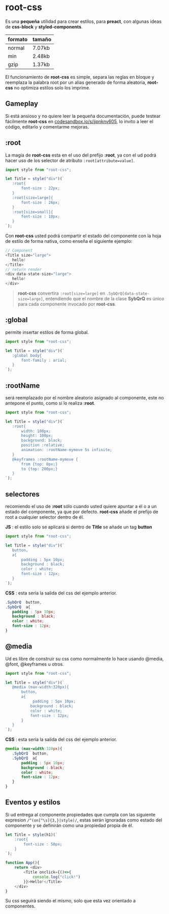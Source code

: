 # root-css

Es una **pequeña** utilidad para crear estilos, para **preact**, con algunas ideas de **css-block** y **styled-components**.

| formato |tamaño|
|--------|---|
| normal |7.07kb |
| min | 2.48kb |
| gzip | 1.37kb |

El funcionamiento de **root-css** es simple, separa las reglas en bloque y reemplaza la palabra root por un alias generado de forma aleatoria, **root-css** no optimiza estilos solo los imprime.

## Gameplay

Si está ansioso y no quiere leer la pequeña documentación, puede testear fácilmente **root-css** en [codesandbox.io/s/jjpnknv605](https://codesandbox.io/s/jjpnknv605), lo invito a leer el código, editarlo y comentarme mejoras.

## :root

La magia de **root-css** esta en el uso del prefijo **:root**, ya con el ud podrá hacer uso de los selector de atributo `:root[attribute=value]`.

```js
import style from "root-css";

let Title = style("div")(`
   :root{
       font-size : 22px;
   }
   :root[size=large]{
       font-size : 26px;
   }
   :root[size=small]{
       font-size : 18px;
   }
`);
```

Con **root-css** usted podrá compartir el estado del componente con la hoja de estilo de forma nativa, como enseña el siguiente ejemplo:

```js
// Component
<Title size="large">
   hello!
</Title>
// return render
<div data-state-size="large">
   hello!
</div>
```

> **root-css** convertira  `:root[size=large]` en `.SybQrQ[data-state-size=large]`, entendiendo que el nombre de la clase **SybQrQ** es único para cada componente invocado por **root-css**.

## :global

permite insertar estilos de forma global.

```js
import style from "root-css";

let Title = style("div")(`
   :global body{
       font-family : arial;
   }
`);
```

## :rootName

será reemplazado por el nombre aleatorio asignado al componente, este no antepone el punto, como si lo realiza **:root**.

```js
import style from "root-css";

let Title = style("div")(`
   :root{
       width: 100px;
       height: 100px;
       background: black;
       position :relative;
       animation: :rootName-mymove 5s infinite;
   }
   @keyframes :rootName-mymove {
       from {top: 0px;}
       to {top: 200px;}
   }
`);
```

## selectores

recomiendo el uso de **:root** sólo cuando usted quiere apuntar a él o a un estado del componente, ya que por defecto. **root-css** añade el prefijo de root a cualquier selector dentro de él.

**JS** : el estilo solo se aplicará si dentro de **Title** se añade un tag **button**
```js
import style from "root-css";

let Title = style("div")(`
   button,
   a{
       padding : 5px 10px;
       background : black;
       color : white;
       font-size : 12px;
   }
`);
```
**CSS** : esta sería la salida del css del ejemplo anterior.
```css
.SybQrQ  button,
.SybQrQ  a{
   padding : 5px 10px;
   background : black;
   color : white;
   font-size : 12px;
}
```

## @media

Ud es libre de construir su css como normalmente lo hace usando @media, @font, @keyframes u otros.

```js
import style from "root-css";

let Title = style("div")(`
   @media (max-width:320px){
       button,
       a{
            padding : 5px 10px;
           background : black;
           color : white;
           font-size : 12px;
       }
   }
`);
```
**CSS** : esta sería la salida del css del ejemplo anterior.
```css
@media (max-width:320px){
   .SybQrQ  button,
   .SybQrQ  a{
       padding : 5px 10px;
       background : black;
       color : white;
       font-size : 12px;
   }
}
```

## Eventos y estilos

Si ud entrega al componente propiedades que cumpla con las siguiente expresion `/^(on[^\s]{3,}|style)/`, estas serán ignoradas como estado del componente y se definirán como una propiedad propia de él.

```js
let Title = style(h1)(`
    :root{
        font-size : 50px;
    }
`);

function App(){
    return <div>
        <Title onclick={()=>{
            console.log("click!")
        }}>Hello!</Title>
    </div>
}

```

Su css seguirá siendo el mismo, solo que esta vez orientado a componentes.
